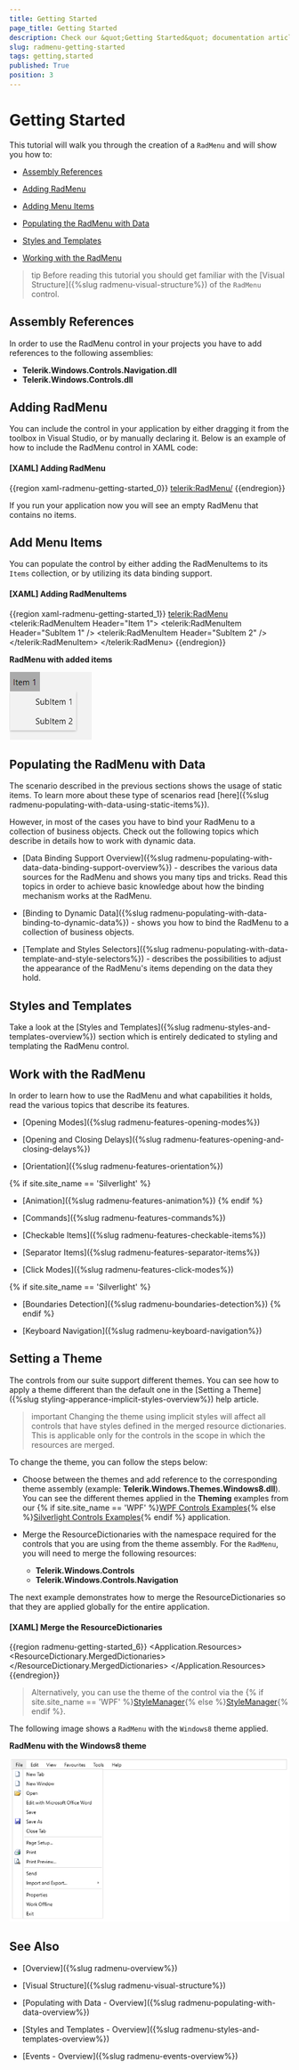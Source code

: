 ```yaml
---
title: Getting Started
page_title: Getting Started
description: Check our &quot;Getting Started&quot; documentation article for the RadMenu {{ site.framework_name }} control.
slug: radmenu-getting-started
tags: getting,started
published: True
position: 3
---
```


# Getting Started

This tutorial will walk you through the creation of a `RadMenu` and will show you how to:

* [Assembly References](#assembly-references)

* [Adding RadMenu](#adding-radmenu)

* [Adding Menu Items](#adding-menu-items)

* [Populating the RadMenu with Data](#populating-the-radmenu-with-data)

* [Styles and Templates](#styles-and-templates)

* [Working with the RadMenu](#work-with-the-radmenu)

>tip Before reading this tutorial you should get familiar with the [Visual Structure]({%slug radmenu-visual-structure%}) of the `RadMenu` control.

## Assembly References

In order to use the RadMenu control in your projects you have to add references to the following assemblies:

* __Telerik.Windows.Controls.Navigation.dll__
* __Telerik.Windows.Controls.dll__

## Adding RadMenu

You can include the control in your application by either dragging it from the toolbox in Visual Studio, or by manually declaring it. Below is an example of how to include the RadMenu control in XAML code:

#### __[XAML] Adding RadMenu__

{{region xaml-radmenu-getting-started_0}}
	<Grid>
	    <telerik:RadMenu/>
	</Grid>
{{endregion}}

If you run your application now you will see an empty RadMenu that contains no items.

## Add Menu Items

You can populate the control by either adding the RadMenuItems to its `Items` collection, or by utilizing its data binding support.

#### __[XAML] Adding RadMenuItems__

{{region xaml-radmenu-getting-started_1}}
	<telerik:RadMenu>
	    <telerik:RadMenuItem Header="Item 1">
	        <telerik:RadMenuItem Header="SubItem 1" />
	        <telerik:RadMenuItem Header="SubItem 2" />
	    </telerik:RadMenuItem>
	</telerik:RadMenu>
{{endregion}}

__RadMenu with added items__

![RadMenu example result](images/menu-getting-started-result.png)

## Populating the RadMenu with Data

The scenario described in the previous sections shows the usage of static items. To learn more about these type of scenarios read [here]({%slug radmenu-populating-with-data-using-static-items%}).

However, in most of the cases you have to bind your RadMenu to a collection of business objects. Check out the following topics which describe in details how to work with dynamic data.

* [Data Binding Support Overview]({%slug radmenu-populating-with-data-data-binding-support-overview%}) - describes the various data sources for the RadMenu and shows you many tips and tricks. Read this topics in order to achieve basic knowledge about how the binding mechanism works at the RadMenu.

* [Binding to Dynamic Data]({%slug radmenu-populating-with-data-binding-to-dynamic-data%}) - shows you how to bind the RadMenu to a collection of business objects.

* [Template and Styles Selectors]({%slug radmenu-populating-with-data-template-and-style-selectors%}) - describes the possibilities to adjust the appearance of the RadMenu's items depending on the data they hold. 

## Styles and Templates

Take a look at the [Styles and Templates]({%slug radmenu-styles-and-templates-overview%}) section which is entirely dedicated to styling and templating the RadMenu control.

## Work with the RadMenu

In order to learn how to use the RadMenu and what capabilities it holds, read the various topics that describe its features.

* [Opening Modes]({%slug radmenu-features-opening-modes%})

* [Opening and Closing Delays]({%slug radmenu-features-opening-and-closing-delays%})

* [Orientation]({%slug radmenu-features-orientation%})

 {% if site.site_name == 'Silverlight' %}
* [Animation]({%slug radmenu-features-animation%})
 {% endif %}

* [Commands]({%slug radmenu-features-commands%})

* [Checkable Items]({%slug radmenu-features-checkable-items%})

* [Separator Items]({%slug radmenu-features-separator-items%})

* [Click Modes]({%slug radmenu-features-click-modes%})

 {% if site.site_name == 'Silverlight' %}
* [Boundaries Detection]({%slug radmenu-boundaries-detection%})
 {% endif %}

* [Keyboard Navigation]({%slug radmenu-keyboard-navigation%})

## Setting a Theme

The controls from our suite support different themes. You can see how to apply a theme different than the default one in the [Setting a Theme]({%slug styling-apperance-implicit-styles-overview%}) help article.

>important Changing the theme using implicit styles will affect all controls that have styles defined in the merged resource dictionaries. This is applicable only for the controls in the scope in which the resources are merged. 

To change the theme, you can follow the steps below:

* Choose between the themes and add reference to the corresponding theme assembly (example: __Telerik.Windows.Themes.Windows8.dll__). You can see the different themes applied in the __Theming__ examples from our {% if site.site_name == 'WPF' %}[WPF Controls Examples](https://demos.telerik.com/wpf/){% else %}[Silverlight Controls Examples](https://demos.telerik.com/silverlight/#Menu/Theming){% endif %} application.

* Merge the ResourceDictionaries with the namespace required for the controls that you are using from the theme assembly. For the `RadMenu`, you will need to merge the following resources:

	* __Telerik.Windows.Controls__
	* __Telerik.Windows.Controls.Navigation__

The next example demonstrates how to merge the ResourceDictionaries so that they are applied globally for the entire application.

#### __[XAML] Merge the ResourceDictionaries__  
{{region radmenu-getting-started_6}}
	<Application.Resources>
		<ResourceDictionary>
			<ResourceDictionary.MergedDictionaries>
				<ResourceDictionary Source="/Telerik.Windows.Themes.Windows8;component/Themes/System.Windows.xaml"/>
				<ResourceDictionary Source="/Telerik.Windows.Themes.Windows8;component/Themes/Telerik.Windows.Controls.xaml"/>
				<ResourceDictionary Source="/Telerik.Windows.Themes.Windows8;component/Themes/Telerik.Windows.Controls.Navigation.xaml"/>
			</ResourceDictionary.MergedDictionaries>
		</ResourceDictionary>
	</Application.Resources>
{{endregion}}

>Alternatively, you can use the theme of the control via the {% if site.site_name == 'WPF' %}[StyleManager](https://docs.telerik.com/devtools/wpf/styling-and-appearance/stylemanager/common-styling-apperance-setting-theme-wpf){% else %}[StyleManager](https://docs.telerik.com/devtools/silverlight/styling-and-appearance/stylemanager/common-styling-apperance-setting-theme){% endif %}.

The following image shows a `RadMenu` with the `Windows8` theme applied.

__RadMenu with the Windows8 theme__

![RadMenu with Windows8 theme](images/radmenu-setting-theme.png)

## See Also

 * [Overview]({%slug radmenu-overview%})

 * [Visual Structure]({%slug radmenu-visual-structure%})

 * [Populating with Data - Overview]({%slug radmenu-populating-with-data-overview%})

 * [Styles and Templates - Overview]({%slug radmenu-styles-and-templates-overview%})

 * [Events - Overview]({%slug radmenu-events-overview%})
